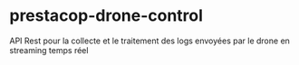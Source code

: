 # prestacop-drone-control
 API Rest pour la collecte et le traitement des logs envoyées par le drone en streaming temps réel
